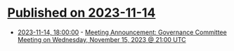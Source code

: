 # [Published on 2023-11-14](index.md)

* [2023-11-14, 18:00:00](https://soylentnews.org/meta/article.pl?sid=23/11/14/179235&from=rss) - [Meeting Announcement: Governance Committee Meeting on Wednesday, November 15, 2023 @ 21:00 UTC](https://soylentnews.org/meta/article.pl?sid=23/11/14/179235&from=rss)
